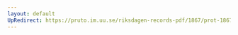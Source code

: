 ```yaml
---
layout: default
UpRedirect: https://pruto.im.uu.se/riksdagen-records-pdf/1867/prot-1867--fk--509/prot-1867--fk--509_008.pdf
---
```

